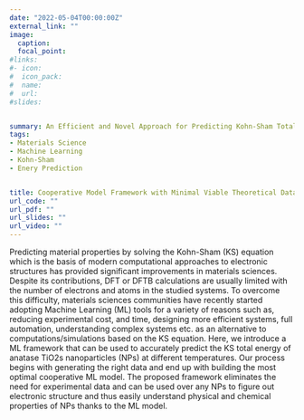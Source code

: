 ```yaml
---
date: "2022-05-04T00:00:00Z"
external_link: ""
image:
  caption: 
  focal_point: 
#links:
#- icon: 
#  icon_pack: 
#  name: 
#  url: 
#slides: 


summary: An Efficient and Novel Approach for Predicting Kohn-Sham Total Energy--Bootstrapping a Cooperative Model Framework with Minimal Viable Theoretical Data
tags:
- Materials Science
- Machine Learning 
- Kohn-Sham
- Enery Prediction


title: Cooperative Model Framework with Minimal Viable Theoretical Data
url_code: ""
url_pdf: ""
url_slides: ""
url_video: ""
---
```

Predicting material properties by solving the Kohn-Sham (KS) equation which is the basis of modern computational approaches to electronic structures has provided significant improvements in materials sciences. Despite its contributions, DFT or DFTB calculations are usually limited with the number of electrons and atoms in the studied systems. To overcome this difficulty, materials sciences communities have recently started adopting Machine  Learning (ML) tools  for a variety  of reasons such as,  reducing experimental cost, and time, designing more efficient systems, full automation, understanding complex systems  etc. as an alternative to computations/simulations based on the KS equation. Here, we introduce a ML framework that can be used  to accurately predict the KS total energy of anatase TiO2s nanoparticles (NPs) at different temperatures. Our process begins with generating  the right data and end up with building the  most optimal cooperative ML model. The proposed framework eliminates the need  for experimental data and can be used over any NPs to figure out electronic structure and thus easily understand physical and chemical properties of NPs thanks to the ML model.